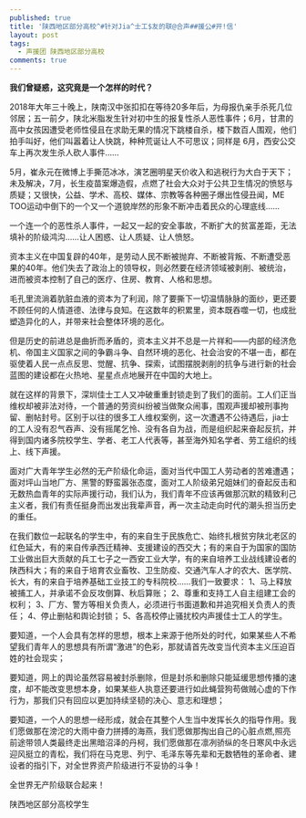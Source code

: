 ```yaml
---
published: true
title: '陕西地区部分高校^#针对Jia^士工$友的联@合声##援公#开!信'
layout: post
tags:
  - 声援团 陕西地区部分高校
comments: true
---
```

**我们曾疑惑，这究竟是一个怎样的时代？**

2018年大年三十晚上，陕南汉中张扣扣在等待20多年后，为母报仇亲手杀死几位邻居；五一前夕，陕北米脂发生针对初中生的报复性杀人恶性事件；6月，甘肃的高中女孩因遭受老师性侵且在求助无果的情况下跳楼自杀，楼下数百人围观，他们拍手叫好，他们叫嚣着让人快跳，种种荒诞让人不可思议；同样是
6月，西安公交车上再次发生杀人砍人事件……

5月，崔永元在微博上手撕范冰冰，演艺圈明星天价收入和逃税行为大白于天下；未及解决，7月，长生疫苗案爆造假，点燃了社会大众对于公共卫生情况的愤怒与质疑；又很快，公益、学术、高校、媒体、宗教等各种圈子爆出性侵丑闻，ME TOO运动中倒下的一个又一个道貌岸然的形象不断冲击着民众的心理底线……

一个连一个的恶性杀人事件，一起又一起的安全事故，不断扩大的贫富差距，无法填补的阶级鸿沟……让人困惑、让人质疑、让人愤怒。

资本主义在中国复辟的40年，是劳动人民不断被抛弃、不断被背叛、不断遭受恶果的40年。他们失去了政治上的领导权，则必然要在经济领域被剥削、被统治，进而被资本控制了自己的医疗、住房、教育、人格和思想。

毛孔里流淌着肮脏血液的资本为了利润，除了要撕下一切温情脉脉的面纱，更还要不顾任何的人情道德、法律与良知。在这数年的积累里，资本既吞噬一切，也成批塑造异化的人，并带来社会整体环境的恶化。

但是历史的前进总是曲折而矛盾的，资本主义并不总是一片祥和——内部的经济危机、帝国主义国家之间的争霸斗争、自然环境的恶化、社会治安的不堪一击，都在驱使着人民一点点反思、觉醒、抗争、探索，试图摆脱剥削的抗争与进行新的社会蓝图的建设都在火热地、星星点点地展开在中国的大地上。

就在这样的背景下，深圳佳士工人又冲破重重封锁走到了我们的面前。工人们正当维权却被非法对待，一个普通的劳资纠纷被当做聚众闹事，围观声援却被刑事拘留、删帖封号。区别于以往的很多工人维权案例，这一次遭遇不公待遇后，jia士的工人没有忍气吞声、没有摇尾乞怜、没有各自为战，而是组织起来奋起反抗，并得到国内诸多院校学生、学者、老工人代表等，甚至海外知名学者、劳工组织的线上、线下声援。

面对广大青年学生必然的无产阶级化命运，面对当代中国工人劳动者的苦难遭遇；面对坪山当地厂方、黑警的野蛮嚣张态度，面对工人阶级弟兄姐妹们的奋起反击和无数热血青年的实际声援行动，我们认为，我们青年不应该再做那沉默的精致利己主义者，我们有责任挺身而出发出我辈声音，再一次主动走向时代的潮头担当历史的重任。

在我们数位一起联名的学生中，有的来自生于民族危亡、始终扎根贫穷陕北老区的红色延大，有的来自传承西迁精神、支援建设的西交大；有的来自于为国家的国防工业做出巨大贡献的兵工七子之一西安工业大学，有的来自培养工业战线建设者的陕西科大；有的来自于培育农业畜牧、卫生防疫、交通汽车人才的农大、医学院、长大，有的来自于培养基础工业技工的专科院校……我们一致要求：
1、马上释放被捕工人，并承诺不会反攻倒算、秋后算账；
2、尊重和支持工人自主组建工会的权利；
3、厂方、警方等相关负责人，必须进行书面道歉和并追究相关负责人的责任；
4、停止删帖和舆论封锁；
5、各高校停止骚扰校内声援佳士工人的学生。

要知道，一个人会具有怎样的思想，根本上来源于他所处的时代，如果某些人不希望我们青年人的思想具有所谓“激进”的色彩，那就请首先改变当代资本主义压迫百姓的社会现实；

要知道，网上的舆论虽然容易被封杀删除，但是封杀和删除只能延缓思想传播的速度，却不能改变思想本身，如果某些人执意还要进行如此蝇营狗苟做贼心虚的下作行为，那我们只有回应以更加持续坚韧的决心、意志和理想；

要知道，一个人的思想一经形成，就会在其整个人生当中发挥长久的指导作用。我们愿做那在滂沱的大雨中奋力拼搏的海燕，我们愿做那掏出自己的心脏点燃,照亮前途带领人类最终走出黑暗沼泽的丹柯，我们愿做那在凛冽骄纵的冬日寒风中永远迎风挺立的青松，我们将在马克思、列宁、毛泽东等先辈和无数牺牲的革命者、建设者的指引下，对全世界资产阶级进行不妥协的斗争！

全世界无产阶级联合起来！

陕西地区部分高校学生